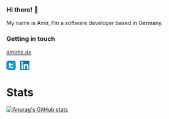 <!-- <img align ="right" src="https://komarev.com/ghpvc/?username=amirhs&label=Profile%20views&color=0e75b6&style=flat" alt="amirhs"> -->

### Hi there! 👋

My name is Amir, I'm a software developer based in Germany.


### Getting in touch

<a href="http://amirhs.de" target="_blank">amirhs.de</a>

<a href="https://twitter.com/amir_hosseeini" title="Follow me on Twitter">
  <img
    width="24"
    alt="Follow me on Twitter"
    src="https://raw.githubusercontent.com/amirhs/amirhs/293830be5778efa2c52b4080e8c8399ddfe31ea6/twitter.svg"
  /></a>
&nbsp;
<a href="https://www.linkedin.com/in/hosseini-amir/" title="Follow me on LinkedIn">
  <img
    width="24"
    alt="Follow me on LinkedIn"
    src="https://raw.githubusercontent.com/amirhs/amirhs/293830be5778efa2c52b4080e8c8399ddfe31ea6/linkedin.svg"
  /></a>
  
# Stats
[![Anurag's GitHub stats](https://github-readme-stats.vercel.app/api?username=amirhs)](https://github.com/anuraghazra/github-readme-stats)
